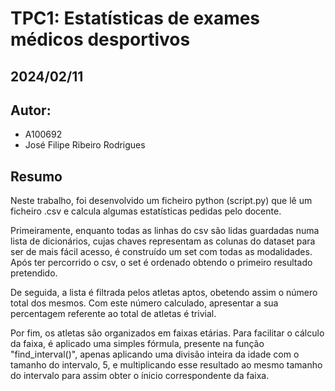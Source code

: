 # TPC1: Estatísticas de exames médicos desportivos
## 2024/02/11

## Autor:
- A100692
- José Filipe Ribeiro Rodrigues

## Resumo

Neste trabalho, foi desenvolvido um ficheiro python (script.py) que lê um ficheiro .csv e calcula algumas estatísticas pedidas pelo docente.

Primeiramente, enquanto todas as linhas do csv são lidas guardadas numa lista de dicionários, cujas chaves representam as colunas do dataset para ser de mais fácil acesso, é construído um set com todas as modalidades. Após ter percorrido o csv, o set é ordenado obtendo o primeiro resultado pretendido.

De seguida, a lista é filtrada pelos atletas aptos, obetendo assim o número total dos mesmos. Com este número calculado, apresentar a sua percentagem referente ao total de atletas é trivial.

Por fim, os atletas são organizados em faixas etárias. Para facilitar o cálculo da faixa, é aplicado uma simples fórmula, presente na função "find_interval()", apenas aplicando uma divisão inteira da idade com o tamanho do intervalo, 5, e multiplicando esse resultado ao mesmo tamanho do intervalo para assim obter o ínicio correspondente da faixa.
 
